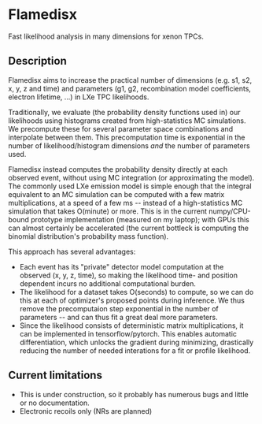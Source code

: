 Flamedisx
==========

Fast likelihood analysis in many dimensions for xenon TPCs.


Description
-------------

Flamedisx aims to increase the practical number of dimensions (e.g. s1, s2, x, 
y, z and time) and parameters (g1, g2, recombination model coefficients, 
electron lifetime, ...) in LXe TPC likelihoods.

Traditionally, we evaluate (the probability density functions used in) our likelihoods using histograms created from high-statistics MC simulations. We precompute these for several parameter space combinations and interpolate between them. This precomputation time is exponential in the number of likelihood/histogram dimensions *and* the number of parameters used.

Flamedisx instead computes the probability density directly at each observed event, without using MC integration (or approximating the model). The commonly used LXe emission model is simple enough that the integral equivalent to an MC simulation can be computed with a few matrix multiplications, at a speed of a few ms -- instead of a high-statistics MC simulation that takes O(minute) or more. This is in the current numpy/CPU-bound prototype implementation (measured on my laptop); with GPUs this can almost certainly be accelerated (the current bottleck is computing the binomial distribution's probability mass function).

This approach has several advantages:
  - Each event has its "private" detector model computation at the observed (x, y, z, time), so making the likelihood time- and position dependent incurs no additional computational burden. 
  - The likelihood for a dataset takes O(seconds) to compute, so we can do this at each of optimizer's proposed points during inference. We thus remove the precomputaion step exponential in the number of parameters -- and can thus fit a great deal more parameters.
  - Since the likelihood consists of deterministic matrix multiplications, it can be implemented in tensorflow/pytorch. This enables automatic differentiation, which unlocks the gradient during minimizing, drastically reducing the number of needed interations for a fit or profile likelihood.

  
Current limitations 
-------------------

- This is under construction, so it probably has numerous bugs and little or no documentation.
- Electronic recoils only (NRs are planned)


